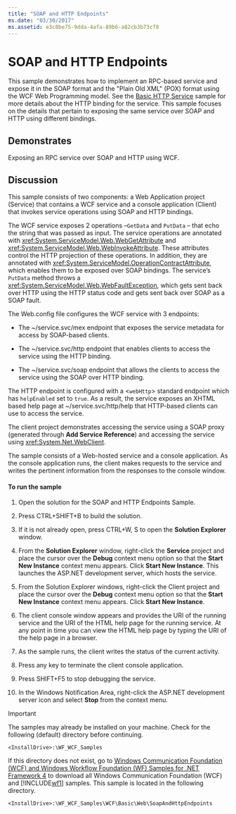 ```yaml
---
title: "SOAP and HTTP Endpoints"
ms.date: "03/30/2017"
ms.assetid: e3c8be75-9dda-4afa-89b6-a82cb3b73cf8
---
```

# SOAP and HTTP Endpoints
This sample demonstrates how to implement an RPC-based service and expose it in the SOAP format and the "Plain Old XML" (POX) format using the WCF Web Programming model. See the [Basic HTTP Service](../../../../docs/framework/wcf/samples/basic-http-service.md) sample for more details about the HTTP binding for the service. This sample focuses on the details that pertain to exposing the same service over SOAP and HTTP using different bindings.  
  
## Demonstrates  
 Exposing an RPC service over SOAP and HTTP using WCF.  
  
## Discussion  
 This sample consists of two components: a Web Application project (Service) that contains a WCF service and a console application (Client) that invokes service operations using SOAP and HTTP bindings.  
  
 The WCF service exposes 2 operations –`GetData` and `PutData` – that echo the string that was passed as input. The service operations are annotated with <xref:System.ServiceModel.Web.WebGetAttribute> and <xref:System.ServiceModel.Web.WebInvokeAttribute>. These attributes control the HTTP projection of these operations. In addition, they are annotated with <xref:System.ServiceModel.OperationContractAttribute>, which enables them to be exposed over SOAP bindings. The service’s `PutData` method throws a <xref:System.ServiceModel.Web.WebFaultException>, which gets sent back over HTTP using the HTTP status code and gets sent back over SOAP as a SOAP fault.  
  
 The Web.config file configures the WCF service with 3 endpoints:  
  
- The ~/service.svc/mex endpoint that exposes the service metadata for access by SOAP-based clients.  
  
- The ~/service.svc/http endpoint that enables clients to access the service using the HTTP binding.  
  
- The ~/service.svc/soap endpoint that allows the clients to access the service using the SOAP over HTTP binding.  
  
 The HTTP endpoint is configured with a <`webHttp`> standard endpoint which has `helpEnabled` set to `true`. As a result, the service exposes an XHTML based help page at ~/service.svc/http/help that HTTP-based clients can use to access the service.  
  
 The client project demonstrates accessing the service using a SOAP proxy (generated through **Add Service Reference**) and accessing the service using <xref:System.Net.WebClient>.  
  
 The sample consists of a Web-hosted service and a console application. As the console application runs, the client makes requests to the service and writes the pertinent information from the responses to the console window.  
  
#### To run the sample  
  
1. Open the solution for the SOAP and HTTP Endpoints Sample.  
  
2. Press CTRL+SHIFT+B to build the solution.  
  
3. If it is not already open, press CTRL+W, S to open the **Solution Explorer** window.  
  
4. From the **Solution Explorer** window, right-click the **Service** project and place the cursor over the **Debug** context menu option so that the **Start New Instance** context menu appears. Click **Start New Instance**. This launches the ASP.NET development server, which hosts the service.  
  
5. From the Solution Explorer windows, right-click the Client project and place the cursor over the **Debug** context menu option so that the **Start New Instance** context menu appears. Click **Start New Instance**.  
  
6. The client console window appears and provides the URI of the running service and the URI of the HTML help page for the running service. At any point in time you can view the HTML help page by typing the URI of the help page in a browser.  
  
7. As the sample runs, the client writes the status of the current activity.  
  
8. Press any key to terminate the client console application.  
  
9. Press SHIFT+F5 to stop debugging the service.  
  
10. In the Windows Notification Area, right-click the ASP.NET development server icon and select **Stop** from the context menu.  
  
> [!IMPORTANT]
>  The samples may already be installed on your machine. Check for the following (default) directory before continuing.  
>   
>  `<InstallDrive>:\WF_WCF_Samples`  
>   
>  If this directory does not exist, go to [Windows Communication Foundation (WCF) and Windows Workflow Foundation (WF) Samples for .NET Framework 4](https://go.microsoft.com/fwlink/?LinkId=150780) to download all Windows Communication Foundation (WCF) and [!INCLUDE[wf1](../../../../includes/wf1-md.md)] samples. This sample is located in the following directory.  
>   
>  `<InstallDrive>:\WF_WCF_Samples\WCF\Basic\Web\SoapAndHttpEndpoints`

